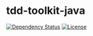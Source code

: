 # tdd-toolkit-java

[![Dependency Status](https://www.versioneye.com/user/projects/56c2b80518b271002c69a2dc/badge.svg?style=flat)](https://www.versioneye.com/user/projects/56c2b80518b271002c69a2dc) 
[![License](http://img.shields.io/:license-mit-blue.svg)](http://doge.mit-license.org)
